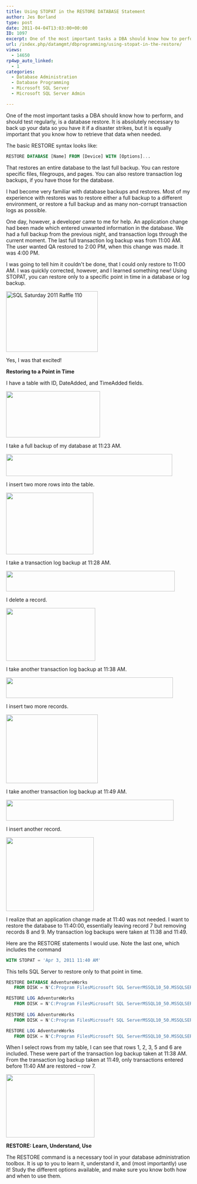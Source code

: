 ```yaml
---
title: Using STOPAT in the RESTORE DATABASE Statement
author: Jes Borland
type: post
date: 2011-04-04T13:03:00+00:00
ID: 1097
excerpt: One of the most important tasks a DBA should know how to perform, and should test regularly, is a database restore. It is absolutely necessary to back up your data so you have it if a disaster strikes, but it is equally important that you know how to retrieve that data when needed.
url: /index.php/datamgmt/dbprogramming/using-stopat-in-the-restore/
views:
  - 14650
rp4wp_auto_linked:
  - 1
categories:
  - Database Administration
  - Database Programming
  - Microsoft SQL Server
  - Microsoft SQL Server Admin

---
```

One of the most important tasks a DBA should know how to perform, and should test regularly, is a database restore. It is absolutely necessary to back up your data so you have it if a disaster strikes, but it is equally important that you know how to retrieve that data when needed. 

The basic RESTORE syntax looks like: 

```sql
RESTORE DATABASE [Name] FROM [Device] WITH [Options]...
```

That restores an entire database to the last full backup. You can restore specific files, filegroups, and pages. You can also restore transaction log backups, if you have those for the database. 

I had become very familiar with database backups and restores. Most of my experience with restores was to restore either a full backup to a different environment, or restore a full backup and as many non-corrupt transaction logs as possible. 

One day, however, a developer came to me for help. An application change had been made which entered unwanted information in the database. We had a full backup from the previous night, and transaction logs through the current moment. The last full transaction log backup was from 11:00 AM. The user wanted QA restored to 2:00 PM, when this change was made. It was 4:00 PM. 

I was going to tell him it couldn't be done, that I could only restore to 11:00 AM. I was quickly corrected, however, and I learned something new! Using STOPAT, you can restore only to a specific point in time in a database or log backup. 

[<img src="http://farm6.static.flickr.com/5143/5562927331_d499103e16.jpg" width="250" height="165" alt="SQL Saturday 2011 Raffle 110" />][1]
  
Yes, I was that excited! 

**Restoring to a Point in Time** 

I have a table with ID, DateAdded, and TimeAdded fields. 

<div class="image_block">
  <a href="/wp-content/uploads/users/grrlgeek/StopAt1.JPG?mtime=1301928592"><img alt="" src="/wp-content/uploads/users/grrlgeek/StopAt1.JPG?mtime=1301928592" width="256" height="126" /></a>
</div>

I take a full backup of my database at 11:23 AM. 

<div class="image_block">
  <a href="/wp-content/uploads/users/grrlgeek/StopAt2.jpg?mtime=1301928593"><img alt="" src="/wp-content/uploads/users/grrlgeek/StopAt2.jpg?mtime=1301928593" width="453" height="60" /></a>
</div>

I insert two more rows into the table. 

<div class="image_block">
  <a href="/wp-content/uploads/users/grrlgeek/StopAt3.jpg?mtime=1301928593"><img alt="" src="/wp-content/uploads/users/grrlgeek/StopAt3.jpg?mtime=1301928593" width="238" height="168" /></a>
</div>

I take a transaction log backup at 11:28 AM. 

<div class="image_block">
  <a href="/wp-content/uploads/users/grrlgeek/StopAt4.jpg?mtime=1301928593"><img alt="" src="/wp-content/uploads/users/grrlgeek/StopAt4.jpg?mtime=1301928593" width="460" height="56" /></a>
</div>

I delete a record. 

<div class="image_block">
  <a href="/wp-content/uploads/users/grrlgeek/StopAt5.jpg?mtime=1301928593"><img alt="" src="/wp-content/uploads/users/grrlgeek/StopAt5.jpg?mtime=1301928593" width="243" height="144" /></a>
</div>

I take another transaction log backup at 11:38 AM. 

<div class="image_block">
  <a href="/wp-content/uploads/users/grrlgeek/StopAt6.jpg?mtime=1301928593"><img alt="" src="/wp-content/uploads/users/grrlgeek/StopAt6.jpg?mtime=1301928593" width="455" height="56" /></a>
</div>

I insert two more records. 

<div class="image_block">
  <a href="/wp-content/uploads/users/grrlgeek/StopAt7.jpg?mtime=1301928593"><img alt="" src="/wp-content/uploads/users/grrlgeek/StopAt7.jpg?mtime=1301928593" width="250" height="187" /></a>
</div>

I take another transaction log backup at 11:49 AM. 

<div class="image_block">
  <a href="/wp-content/uploads/users/grrlgeek/StopAt8.jpg?mtime=1301928593"><img alt="" src="/wp-content/uploads/users/grrlgeek/StopAt8.jpg?mtime=1301928593" width="457" height="57" /></a>
</div>

I insert another record. 

<div class="image_block">
  <a href="/wp-content/uploads/users/grrlgeek/StopAt9.jpg?mtime=1301928593"><img alt="" src="/wp-content/uploads/users/grrlgeek/StopAt9.jpg?mtime=1301928593" width="239" height="201" /></a>
</div>

I realize that an application change made at 11:40 was not needed. I want to restore the database to 11:40:00, essentially leaving record 7 but removing records 8 and 9. My transaction log backups were taken at 11:38 and 11:49.
  
Here are the RESTORE statements I would use. Note the last one, which includes the command 

```sql
WITH STOPAT = 'Apr 3, 2011 11:40 AM'
```

This tells SQL Server to restore only to that point in time. 

```sql
RESTORE DATABASE AdventureWorks
   FROM DISK = N'C:Program FilesMicrosoft SQL ServerMSSQL10_50.MSSQLSERVERMSSQLBackupAdventureWorks.bak' WITH NORECOVERY;

RESTORE LOG AdventureWorks
   FROM DISK = N'C:Program FilesMicrosoft SQL ServerMSSQL10_50.MSSQLSERVERMSSQLBackupAdventureWorks.trn' WITH NORECOVERY; 
   
RESTORE LOG AdventureWorks 
   FROM DISK = N'C:Program FilesMicrosoft SQL ServerMSSQL10_50.MSSQLSERVERMSSQLBackupAdventureWorks2.trn' WITH NORECOVERY;

RESTORE LOG AdventureWorks 
   FROM DISK = N'C:Program FilesMicrosoft SQL ServerMSSQL10_50.MSSQLSERVERMSSQLBackupAdventureWorks3.trn' WITH STOPAT = 'Apr 3, 2011 11:40 AM', RECOVERY;
```

When I select rows from my table, I can see that rows 1, 2, 3, 5 and 6 are included. These were part of the transaction log backup taken at 11:38 AM. From the transaction log backup taken at 11:49, only transactions entered before 11:40 AM are restored – row 7. 

<div class="image_block">
  <a href="/wp-content/uploads/users/grrlgeek/StopAt10.jpg?mtime=1301928593"><img alt="" src="/wp-content/uploads/users/grrlgeek/StopAt10.jpg?mtime=1301928593" width="241" height="172" /></a>
</div>

**RESTORE: Learn, Understand, Use** 

The RESTORE command is a necessary tool in your database administration toolbox. It is up to you to learn it, understand it, and (most importantly) use it! Study the different options available, and make sure you know both how and when to use them.

 [1]: http://www.flickr.com/photos/m-i-k-e/5562927331/ "SQL Saturday 2011 Raffle 110 by Michael Kappel, on Flickr"